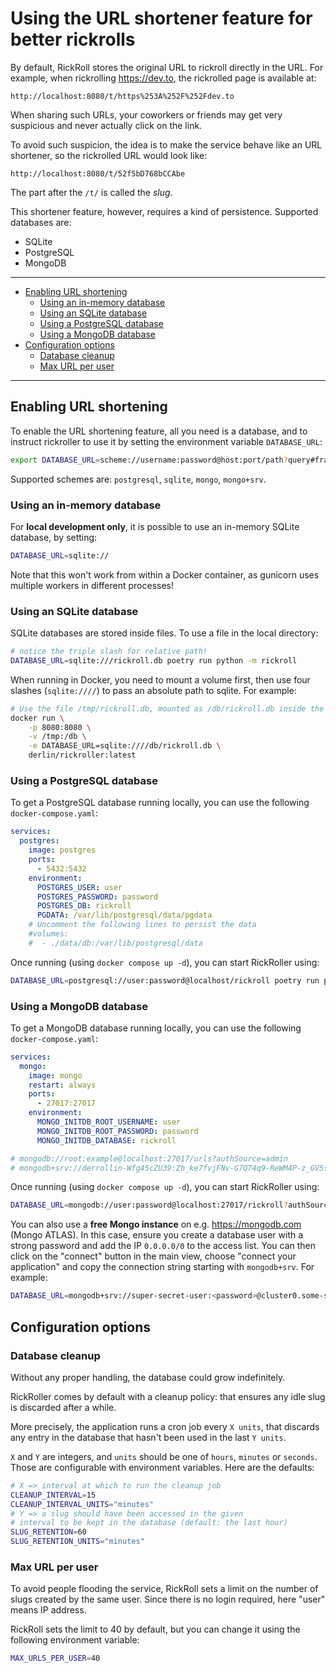 # Using the URL shortener feature for better rickrolls

By default, RickRoll stores the original URL to rickroll directly
in the URL. For example, when rickrolling https://dev.to, the rickrolled
page is available at:
```url
http://localhost:8080/t/https%253A%252F%252Fdev.to
```

When sharing such URLs, your coworkers or friends may get very suspicious
and never actually click on the link.

To avoid such suspicion, the idea is to make the service behave like an URL
shortener, so the rickrolled URL would look like:
```url
http://localhost:8080/t/52f5bD768bCCAbe
```

The part after the `/t/` is called the *slug*.

This shortener feature, however, requires a kind of persistence.
Supported databases are:

* SQLite
* PostgreSQL
* MongoDB

------

<!-- TOC start -->
- [Enabling URL shortening](#enabling-url-shortening)
  * [Using an in-memory database](#using-an-in-memory-database)
  * [Using an SQLite database](#using-an-sqlite-database)
  * [Using a PostgreSQL database](#using-a-postgresql-database)
  * [Using a MongoDB database](#using-a-mongodb-database)
- [Configuration options](#configuration-options)
  * [Database cleanup](#database-cleanup)
  * [Max URL per user](#max-url-per-user)
<!-- TOC end -->

-----

<!-- TOC --><a name="enabling-url-shortening"></a>
## Enabling URL shortening

To enable the URL shortening feature, all you need is a database,
and to instruct rickroller to use it by setting the environment
variable `DATABASE_URL`:
```bash
export DATABASE_URL=scheme://username:password@host:port/path?query#fragment
```

Supported schemes are: `postgresql`, `sqlite`, `mongo`, `mongo+srv`.

<!-- TOC --><a name="using-an-in-memory-database"></a>
### Using an in-memory database

For **local development only**, it is possible to use an in-memory SQLite database,
by setting:
```bash
DATABASE_URL=sqlite://
```

Note that this won't work from within a Docker container, as gunicorn uses multiple
workers in different processes!

<!-- TOC --><a name="using-an-sqlite-database"></a>
### Using an SQLite database

SQLite databases are stored inside files. To use a file in the local directory:
```bash
# notice the triple slash for relative path!
DATABASE_URL=sqlite:///rickroll.db poetry run python -m rickroll
```

When running in Docker, you need to mount a volume first, then use four slashes (`sqlite:////`)
to pass an absolute path to sqlite. For example:
```bash
# Use the file /tmp/rickroll.db, mounted as /db/rickroll.db inside the container
docker run \
    -p 8080:8080 \
    -v /tmp:/db \
    -e DATABASE_URL=sqlite:////db/rickroll.db \
    derlin/rickroller:latest
```

<!-- TOC --><a name="using-a-postgresql-database"></a>
### Using a PostgreSQL database

To get a PostgreSQL database running locally, you can use the following `docker-compose.yaml`:
```yaml
services:
  postgres:
    image: postgres
    ports:
      - 5432:5432
    environment:
      POSTGRES_USER: user
      POSTGRES_PASSWORD: password
      POSTGRES_DB: rickroll
      PGDATA: /var/lib/postgresql/data/pgdata
    # Uncomment the following lines to persist the data
    #volumes:
    #  - ./data/db:/var/lib/postgresql/data
```

Once running (using `docker compose up -d`), you can start RickRoller using:
```bash
DATABASE_URL=postgresql://user:password@localhost/rickroll poetry run python -m rickroll
```

<!-- TOC --><a name="using-a-mongodb-database"></a>
### Using a MongoDB database

To get a MongoDB database running locally, you can use the following `docker-compose.yaml`:
```yaml
services:
  mongo:
    image: mongo
    restart: always
    ports:
      - 27017:27017
    environment:
      MONGO_INITDB_ROOT_USERNAME: user
      MONGO_INITDB_ROOT_PASSWORD: password
      MONGO_INITDB_DATABASE: rickroll

# mongodb://root:example@localhost:27017/urls?authSource=admin
# mongodb+srv://derrollin-Wfg45cZU39:Zh_ke7fvjFNv-G7Q74q9-ReWM4P-z_GV5svKq-h6u_LG3Nc5yWdtJ@cluster0.noly4wt.mongodb.net/rickroll?retryWrites=true&w=majority
```

Once running (using `docker compose up -d`), you can start RickRoller using:
```bash
DATABASE_URL=mongodb://user:password@localhost:27017/rickroll?authSource=admin poetry run python -m rickroll
```

You can also use a **free Mongo instance** on e.g. https://mongodb.com (Mongo ATLAS).
In this case, ensure you create a database user with a strong password and add the IP `0.0.0.0/0` to the access list.
You can then click on the "connect" button in the main view, choose "connect your application" and copy the
connection string starting with `mongodb+srv`. For example:
```bash
DATABASE_URL=mongodb+srv://super-secret-user:<password>@cluster0.some-subdomain.mongodb.net/?retryWrites=true&w=majority
```

<!-- TOC --><a name="configuration-options"></a>
## Configuration options

<!-- TOC --><a name="database-cleanup"></a>
### Database cleanup

Without any proper handling, the database could grow indefinitely.

RickRoller comes by default with a cleanup policy: that ensures any idle slug
is discarded after a while.

More precisely, the application runs a cron job every `X units`, that discards any
entry in the database that hasn't been used in the last `Y units`.

`X` and `Y` are integers, and `units` should be one of `hours`, `minutes` or `seconds`.
Those are configurable with environment variables. Here are the defaults:
```bash
# X => interval at which to run the cleanup job
CLEANUP_INTERVAL=15
CLEANUP_INTERVAL_UNITS="minutes"
# Y => a slug should have been accessed in the given
# interval to be kept in the database (default: the last hour)
SLUG_RETENTION=60
SLUG_RETENTION_UNITS="minutes"
```

<!-- TOC --><a name="max-url-per-user"></a>
### Max URL per user

To avoid people flooding the service, RickRoll sets a limit on the number of slugs
created by the same user. Since there is no login required, here "user" means
IP address.

RickRoll sets the limit to 40 by default, but you can change it using the following
environment variable:
```bash
MAX_URLS_PER_USER=40
```